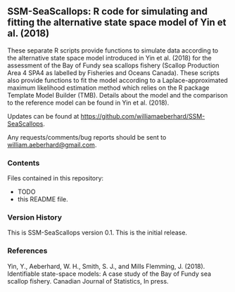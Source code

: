 SSM-SeaScallops: R code for simulating and fitting the alternative state space model of Yin et al. (2018)
---------------------------------------------------------------------------------------------------------

These separate R scripts provide functions to simulate data according to the alternative state space model introduced in Yin et al. (2018) for the assessment of the Bay of Fundy sea scallops fishery (Scallop Production Area 4 SPA4 as labelled by Fisheries and Oceans Canada). These scripts also provide functions to fit the model according to a Laplace-approximated maximum likelihood estimation method which relies on the R package Template Model Builder (TMB). Details about the model and the comparison to the reference model can be found in Yin et al. (2018).

Updates can be found at https://github.com/williamaeberhard/SSM-SeaScallops.

Any requests/comments/bug reports should be sent to william.aeberhard@gmail.com.

### Contents

Files contained in this repository:

* TODO
* this README file.

### Version History

This is SSM-SeaScallops version 0.1. This is the initial release.

### References

Yin, Y., Aeberhard, W. H., Smith, S. J., and Mills Flemming, J. (2018). Identifiable state-space models: A case study of the Bay of Fundy sea scallop fishery. Canadian Journal of Statistics, In press.

